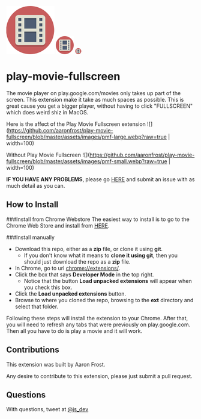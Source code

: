 ![](https://github.com/aaronfrost/play-movie-fullscreen/blob/master/ext/logos/128_video.png?raw=true)
![](https://github.com/aaronfrost/play-movie-fullscreen/blob/master/ext/logos/48_video.png?raw=true)
![](https://github.com/aaronfrost/play-movie-fullscreen/blob/master/ext/logos/16_video.png?raw=true)
# play-movie-fullscreen
The movie player on play.google.com/movies only takes up part of the screen. 
This extension make it take as much spaces as possible. This is great cause 
you get a bigger player, without having to click "FULLSCREEN" which does weird 
shiz in MacOS. 

Here is the affect of the Play Movie Fullscreen extension
![](https://github.com/aaronfrost/play-movie-fullscreen/blob/master/assets/images/pmf-large.webp?raw=true | width=100)  

Without Play Movie Fullscreen
![](https://github.com/aaronfrost/play-movie-fullscreen/blob/master/assets/images/pmf-small.webp?raw=true | width=100)

**IF YOU HAVE ANY PROBLEMS**, please go [HERE](https://github.com/aaronfrost/play-movie-fullscreen/issues) 
and submit an issue with as much detail as you can. 


## How to Install

###Install from Chrome Webstore
The easiest way to install is to go to the Chrome Web Store and install from [HERE](https://chrome.google.com/webstore/detail/play-movies-fullscreen/nienaghdopiidkcmeoadejnnjangghnm). 

###Install manually
- Download this repo, either as a **zip** file, or clone it using **git**. 
    - If you don't know what it means to __clone it using git__, then you should just download the repo as a **zip** file.  
- In Chrome, go to url [chrome://extensions/](chrome://extensions/).
- Click the box that says **Developer Mode** in the top right.
    - Notice that the button **Load unpacked extensions** will appear when you check this box. 
- Click the **Load unpacked extensions** button.
- Browse to where you cloned the repo, browsing to the **ext** directory and select that folder. 

Following these steps will install the extension to your Chrome. After that, you will need to refresh any tabs that were previously on play.google.com. Then all you have to do is play a movie and it will work.
 
## Contributions

This extension was built by Aaron Frost. 

Any desire to contribute to this extension, please just submit a pull request. 

## Questions

With questions, tweet at [@js_dev](https://twitter.com/js_dev)